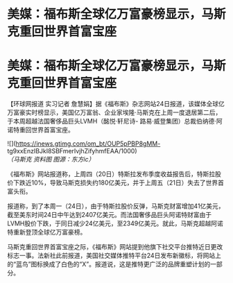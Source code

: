 # 美媒：福布斯全球亿万富豪榜显示，马斯克重回世界首富宝座

# 美媒：福布斯全球亿万富豪榜显示，马斯克重回世界首富宝座

【环球网报道 实习记者
詹慧娟】据《福布斯》杂志网站24日报道，该媒体全球亿万富豪实时榜显示，美国亿万富翁、企业家埃隆·马斯克在上周一度退居第二后，于本周超越法国奢侈品巨头LVMH（酩悦·轩尼诗-
路易·威登集团）总裁伯纳德·阿诺特重回世界首富宝座。

![](https://inews.gtimg.com/om_bt/OUP5pPBP8gMM-
tg9xxEnzIBJkI8SBFmerIvjhZifyhmfEAA/1000) _（马斯克 资料图 图源：东方ic）_

《福布斯》网站报道称，上周四（20日）特斯拉发布季度收益报告后，特斯拉股价下跌近10%，导致马斯克损失约180亿美元，并于上周五（21日）失去了世界首富头衔。

报道称，到了本周一（24日），由于特斯拉股价反弹，马斯克财富增加41亿美元，截至美东时间24日中午达到2407亿美元。而法国奢侈品巨头阿诺特财富由于LVMH股价下跌，于同日减少24亿美元，至2349亿美元。就此，马斯克超越阿诺特重新登顶全球亿万富豪榜。

马斯克重回世界首富宝座之际，《福布斯》网站提到他旗下社交平台推特近日更改标志一事。法新社此前报道，美国社交媒体推特平台24日发布新徽标，将网站上的“蓝鸟”图标换成了白色的“X”。报道说，这是推特更广泛的品牌重塑计划的一部分。

